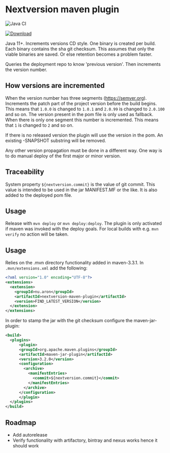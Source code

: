 # Nextversion maven plugin

![Java CI](https://github.com/andreasaronsson/nextversion-maven-plugin/workflows/Java%20CI/badge.svg)

[ ![Download](https://api.bintray.com/packages/aron/maven/nextversion-maven-plugin/images/download.svg) ](https://bintray.com/aron/maven/nextversion-maven-plugin/_latestVersion)

Java 11+.
Increments versions CD style.
One binary is created per build.
Each binary contains the sha git checksum.
This assumes that only the viable binaries are saved.
Or else retention becomes a problem faster.

Queries the deployment repo to know 'previous version'.
Then increments the version number.

## How versions are incremented

When the version number has three segments (https://semver.org).
Increments the patch part of the project version before the build begins.
This means that `1.0.0` is changed to `1.0.1` and `2.0.99` is changed to `2.0.100` and so on.
The version present in the pom file is only used as fallback.
When there is only one segment this number is incremented.
This means that `1` is changed to `2` and so on.

If there is no released version the plugin will use the version in the pom.
An existing -SNAPSHOT substring will be removed.

Any other version propagation must be done in a different way.
One way is to do manual deploy of the first major or minor version.

## Traceability

System property `${nextversion.commit}` is the value of git commit.
This value is intended to be used in the jar MANIFEST.MF or the like.
It is also added to the deployed pom file.

## Usage

Release with `mvn deploy` or `mvn deploy:deploy`.
The plugin is only activated if maven was invoked with the deploy goals.
For local builds with e.g. `mvn verify` no action will be taken.

## Usage

Relies on the .mvn directory functionality added in maven-3.3.1.
In `.mvn/extensions.xml` add the following:

```xml
<?xml version="1.0" encoding="UTF-8"?>
<extensions>
  <extension>
    <groupId>nu.aron</groupId>
    <artifactId>nextversion-maven-plugin</artifactId>
    <version>FIND_LATEST_VERSION</version>
  </extension>
</extensions>
```

In order to stamp the jar with the git checksum configure the maven-jar-plugin:

```xml
<build>
  <plugins>
      <plugin>
      <groupId>org.apache.maven.plugins</groupId>
      <artifactId>maven-jar-plugin</artifactId>
      <version>3.2.0</version>
      <configuration>
        <archive>
          <manifestEntries>
            <commit>${nextversion.commit}</commit>
          </manifestEntries>
        </archive>
      </configuration>
      </plugin>
  </plugins>
</build>
```

## Roadmap

* Add autorelease
* Verify functionality with artifactory, bintray and nexus works hence it should work
